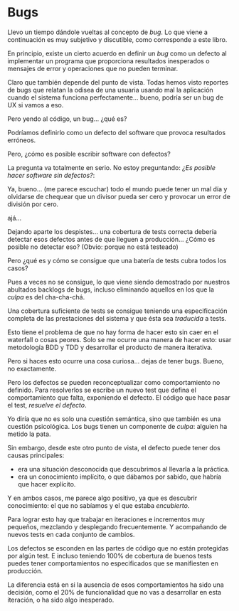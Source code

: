 # Bugs

Llevo un tiempo dándole vueltas al concepto de _bug_. Lo que viene a continuación es muy subjetivo y discutible, como corresponde a este libro.

En principio, existe un cierto acuerdo en definir un _bug_ como un defecto al implementar un programa que proporciona resultados inesperados o mensajes de error y operaciones que no pueden terminar.

Claro que también depende del punto de vista. Todas hemos visto reportes de bugs que relatan la odisea de una usuaria usando mal la aplicación cuando el sistema funciona perfectamente... bueno, podría ser un bug de UX si vamos a eso.

Pero yendo al código, un bug... ¿qué es?

Podríamos definirlo como un defecto del software que provoca resultados erróneos.

Pero, ¿cómo es posible escribir software con defectos?

La pregunta va totalmente en serio. No estoy preguntando: _¿Es posible hacer software sin defectos?_:

Ya, bueno... (me parece escuchar) todo el mundo puede tener un mal día y olvidarse de chequear que un divisor pueda ser cero y provocar un error de división por cero.

ajá...

Dejando aparte los despistes... una cobertura de tests correcta debería detectar esos defectos antes de que lleguen a producción... ¿Cómo es posible no detectar eso? (Obvio: porque no está testeado)

Pero ¿qué es y cómo se consigue que una batería de tests cubra todos los casos?

Pues a veces no se consigue, lo que viene siendo demostrado por nuestros abultados backlogs de bugs, incluso eliminando aquellos en los que la _culpa_ es del cha-cha-chá.

Una cobertura suficiente de tests se consigue teniendo una especificación completa de las prestaciones del sistema y que ésta sea _traducida_ a tests.

Esto tiene el problema de que no hay forma de hacer esto sin caer en el waterfall o cosas peores. Solo se me ocurre una manera de hacer esto: usar metodología BDD y TDD y desarrollar el producto de manera iterativa.

Pero si haces esto ocurre una cosa curiosa... dejas de tener bugs. Bueno, no exactamente.

Pero los defectos se pueden reconceptualizar como comportamiento no definido. Para resolverlos se escribe un nuevo test que defina el comportamiento que falta, exponiendo el defecto. El código que hace pasar el test, _resuelve el defecto_.

Yo diría que no es solo una cuestión semántica, sino que también es una cuestión psicológica. Los bugs tienen un componente de _culpa_: alguien ha metido la pata.

Sin embargo, desde este otro punto de vista, el defecto puede tener dos causas principales:

* era una situación desconocida que descubrimos al llevarla a la práctica.
* era un conocimiento implícito, o que dábamos por sabido, que habría que hacer explícito.

Y en ambos casos, me parece algo positivo, ya que es descubrir conocimiento: el que no sabíamos y el que estaba _encubierto_.

Para lograr esto hay que trabajar en iteraciones e incrementos muy pequeños, mezclando y desplegando frecuentemente. Y acompañando de nuevos tests en cada conjunto de cambios.

Los defectos se esconden en las partes de código que no están protegidas por algún test. E incluso teniendo 100% de cobertura de buenos tests puedes tener comportamientos no especificados que se manifiesten en producción.

La diferencia está en si la ausencia de esos comportamientos ha sido una decisión, como el 20% de funcionalidad que no vas a desarrollar en esta iteración, o ha sido algo inesperado.